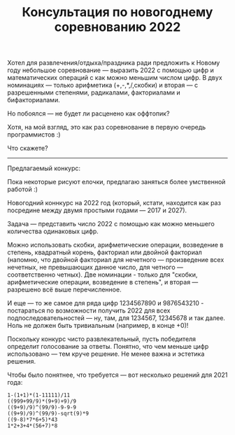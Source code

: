 ﻿---
title: "Консультация по новогоднему соревнованию 2022"
se.owner.user_id: 195342
se.owner.display_name: "Harry from Kiev"
se.owner.link: "https://ru.meta.stackoverflow.com/users/195342/harry-from-kiev"
se.link: "https://ru.meta.stackoverflow.com/questions/11849/%d0%9a%d0%be%d0%bd%d1%81%d1%83%d0%bb%d1%8c%d1%82%d0%b0%d1%86%d0%b8%d1%8f-%d0%bf%d0%be-%d0%bd%d0%be%d0%b2%d0%be%d0%b3%d0%be%d0%b4%d0%bd%d0%b5%d0%bc%d1%83-%d1%81%d0%be%d1%80%d0%b5%d0%b2%d0%bd%d0%be%d0%b2%d0%b0%d0%bd%d0%b8%d1%8e-2022"
se.question_id: 11849
se.post_type: question
---
<p>Хотел для развлечения/отдыха/праздника ради предложить к Новому году небольшое соревнование — выразить 2022 с помощью цифр и математических операций с как можно меньшим числом цифр. В двух номинациях — только арифметика (+,-,*,/,скобки) и вторая — с разрешенными степенями, радикалами, факториалами и бифакториалами.</p>
<p>Но побоялся — не будет ли расценено как оффтопик?</p>
<p>Хотя, на мой взгляд, это как раз соревнование в первую очередь программистов :)</p>
<p>Что скажете?</p>
<hr />
<p>Предлагаемый конкурс:</p>
<p>Пока некоторые рисуют елочки, предлагаю заняться более умственной работой :)</p>
<p>Новогодний коннкурс на 2022 год (который, кстати, находится как раз посредине между двумя простыми годами — 2017 и 2027).</p>
<p>Задача — представить число 2022 с помощью как можно меньшего количества одинаковых цифр.</p>
<p>Можно использовать скобки, арифметические операции, возведение в степень, квадратный корень, факториал или двойной факториал (напомню, что двойной факториал для нечетного — произведение всех нечетных, не превышающих данное число, для четного — соответственно четных).
Две номинации - только для &quot;скобки, арифметические операции, возведение в степень&quot;, и вторая — разрешено всё выше перечисленное.</p>
<p>И еще — то же самое для ряда цифр 1234567890 и 9876543210 - постараться по возможности получить 2022 для всех подпоследовательностей — ну, там, для 1234567, 12345678 и так далее. Ноль не должен быть тривиальным (например, в конце +0)!</p>
<p>Поскольку конкурс чисто развлекательный, пусть победителя определит голосование за ответы. Понятно, что чем меньше цифр использовано — тем круче решение. Не менее важна и эстетика решения.</p>
<p>Чтобы было понятнее, что требуется — вот несколько решений для 2021 года:</p>
<pre><code>1-(1+1)*(1-11111)/11
((999+99/9)*(9+9)+9)/9
((9+9)/9)^(99/9)-9-9-9 
((9+9)/9)^(99/9)-sqrt(9)*9
((9-8)*7*6+5)*43
1*2+3+4*(56+7)*8
</code></pre>
